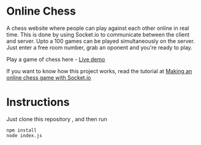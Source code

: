 # Online Chess
A chess website where people can play against each other online in real time. This is done by using Socket.io to communicate between the client and server. Upto a 100 games can be played simultaneously on the server.
Just enter a free room number, grab an oponent and you're ready to play.

Play a game of chess here - [Live demo](https://chess0.herokuapp.com) 

If you want to know how this project works, read the tutorial at [Making an online chess game with Socket.io](https://aveeksaha.gitlab.io/post/making-an-online-chess-website-with-socketio/)

# Instructions
Just clone this repository , and then run
```
npm install
node index.js
```
